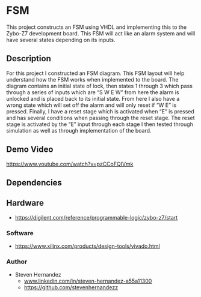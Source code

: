 # FSM
This project constructs an FSM using VHDL and implementing this to the Zybo-Z7 development board. This FSM will act like an alarm system and will have several states depending on its inputs.

## Description
For this project I constructed an FSM diagram. This FSM layout will help understand how the FSM works when implemented to the board. The diagram contains an initial state of lock, then states 1 through 3 which pass through a series of inputs which are “S W E W” from here the alarm is unlocked and is placed back to its initial state. From here I also have a wrong state which will set off the alarm and will only reset if “W E” is pressed. Finally, I have a reset stage which is activated when “E” is pressed and has several conditions when passing through the reset stage. The reset stage is activated by the “E” input through each stage I then tested through simulation as well as through implementation of the board.


## Demo Video
https://www.youtube.com/watch?v=pzCCoFQIVmk

## Dependencies
## Hardware
* https://digilent.com/reference/programmable-logic/zybo-z7/start

### Software
* https://www.xilinx.com/products/design-tools/vivado.html

### Author
* Steven Hernandez
  - www.linkedin.com/in/steven-hernandez-a55a11300
  - https://github.com/stevenhernandezz

